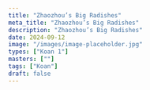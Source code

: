 ```yaml
---
title: "Zhaozhou’s Big Radishes"
meta_title: "Zhaozhou’s Big Radishes"
description: "Zhaozhou’s Big Radishes"
date: 2024-09-12
image: "/images/image-placeholder.jpg"
types: ["Koan 1"]
masters: [""]
tags: ["Koan"]
draft: false
---
```


